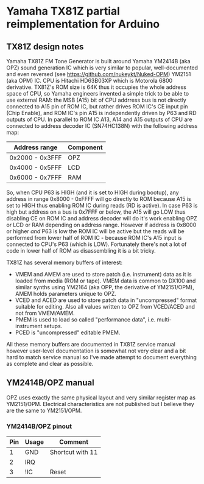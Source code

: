 # Yamaha TX81Z partial reimplementation for Arduino

## TX81Z design notes

Yamaha TX81Z FM Tone Generator is built around Yamaha YM2414B (aka OPZ) sound generation IC which is very similar to popular, well-documented and even reversed (see https://github.com/nukeykt/Nuked-OPM) YM2151 (aka OPM) IC. CPU is Hitachi HD63B03XP which is Motorola 6800 derivative. TX81Z's ROM size is 64K thus it occupies the whole address space of CPU, so Yamaha engineers invented a simple trick to be able to use external RAM: the MSB (A15) bit of CPU addrress bus is not directly connected to A15 pin of ROM IC, but rather drives ROM IC's CE input pin (Chip Enable), and ROM IC's pin A15 is independently driven by P63 and RD outputs of CPU. In parallel to ROM IC A13, A14 and A15 outputs of CPU are connected to address decoder IC (SN74HC138N) with the following address map:

|Address range|Component|
|----------|------|
|0x2000 - 0x3FFF|OPZ|
|0x4000 - 0x5FFF|LCD|
|0x6000 - 0x7FFF|RAM|

So, when CPU P63 is HIGH (and it is set to HIGH during bootup), any address in range 0x8000 - 0xFFFF will go directly to ROM because A15 is set to HIGH thus enabling ROM IC during reads (RD is active). In case P63 is high but address on a bus is 0x7FFF or below, the A15 will go LOW thus disabling CE on ROM IC and address decoder will do it's work enabling OPZ or LCD or RAM depending on address range. However if address is 0x8000 or higher *and* P63 is low the ROM IC will be active but the reads will be performed from lower half of ROM IC - because ROM IC's A15 input is connected to CPU's P63 (which is LOW). Fortunately there's not a lot of code in lower half of ROM as disassembling it is a bit tricky.

TX81Z has several memory buffers of interest: 
* VMEM and AMEM are used to store patch (i.e. instrument) data as it is loaded from media (ROM or tape). VMEM data is common to DX100 and similar synths using YM2164 (aka OPP, the derivative of YM2151/OPM), AMEM holds parameters unique to OPZ.
* VCED and ACED are used to store patch data in "uncompressed" format suitable for editing. Also all values written to OPZ from VCED/ACED and not from VMEM/AMEM.
* PMEM is used to load so called "performance data", i.e. multi-instrument setups.
* PCED is "uncompressed" editable PMEM.

All these memory buffers are documented in TX81Z service manual however user-level documentation is somewhat not very clear and a bit hard to match service manual so I've made attempt to document everything as complete and clear as possible.

## YM2414B/OPZ manual

OPZ uses exactly the same physical layout and very similar register map as YM2151/OPM. Electrical characteristics are not published but I believe they are the same to YM2151/OPM.

### YM2414B/OPZ pinout
|Pin|Usage|Comment|
|---|---|---|
|1|GND|Shortcut with 11|
|2|IRQ||
|3|!IC|Reset|
